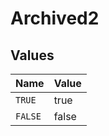 # Archived2


## Values

| Name    | Value   |
| ------- | ------- |
| `TRUE`  | true    |
| `FALSE` | false   |